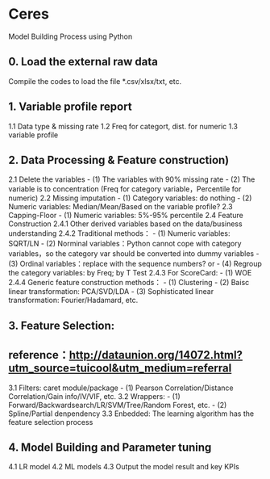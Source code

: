 # Ceres
Model Building Process using Python


## 0. Load the external raw data
Compile the codes to load the file *.csv/xlsx/txt, etc.

## 1. Variable profile report
1.1 Data type & missing rate
1.2 Freq for categort, dist. for numeric 
1.3 variable profile

## 2. Data Processing & Feature construction)
2.1 Delete the variables 
    - (1) The variables with 90% missing rate 
    - (2) The variable is to concentration (Freq for category variable，Percentile for numeric) 
2.2 Missing imputation 
    - (1) Category variables: do nothing 
	- (2) Numeric variables: Median/Mean/Based on the variable profile?
2.3 Capping-Floor
    - (1) Numeric variables: 5%-95% percentile
2.4 Feature Construction
2.4.1 Other derived variables based on the data/business understanding 
2.4.2 Traditional methods：
    - (1) Numeric variables: SQRT/LN 
	- (2) Norminal variables：Python cannot cope with category variables，so the category var should be converted into dummy variables 
	- (3) Ordinal variables：replace with the sequence numbers? or 
	- (4) Regroup the category variables: by Freq; by T Test 
2.4.3 For ScoreCard:
	- (1) WOE 
2.4.4 Generic feature construction methods：
	- (1) Clustering
	- (2) Baisc linear transformation: PCA/SVD/LDA
	- (3) Sophisticated linear transformation: Fourier/Hadamard, etc.	

## 3. Feature Selection:
## reference：http://dataunion.org/14072.html?utm_source=tuicool&utm_medium=referral
3.1 Filters: caret module/package 
    - (1) Pearson Correlation/Distance Correlation/Gain info/IV/VIF, etc. 
3.2 Wrappers: 
    - (1) Forward/Backwardsearch/LR/SVM/Tree/Random Forest, etc.
	- (2) Spline/Partial denpendency 
3.3 Enbedded: The learning algorithm has the feature selection process

## 4. Model Building and Parameter tuning 
4.1 LR model 
4.2 ML models 
4.3 Output the model result and key KPIs 
